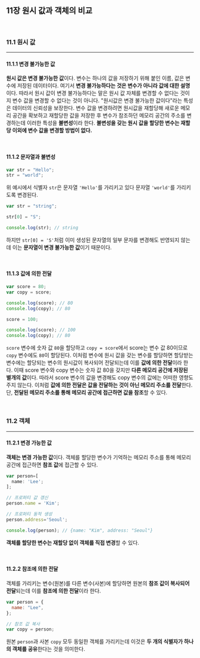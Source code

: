 ## 11장 원시 값과 객체의 비교

<br>

### 11.1 원시 값

---

#### 11.1.1 변경 불가능한 값

**원시 값은 변경 불가능한 값**이다.
변수는 하나의 값을 저장하기 위해 붙인 이름, 값은 변수에 저장된 데이터이다. 여기서 **변경 불가능하다는 것은 변수가 아니라 값에 대한 설명**이다.
따라서 원시 값이 변경 불가능하다는 말은 원시 값 자체를 변경할 수 없다는 것이지 변수 값을 변경할 수 없다는 것이 아니다. "원시값은 변경 불가능한 값이다"라는 특성은 데이터의 신뢰성을 보장한다.
변수 값을 변경하려면 원시값을 재할당해 새로운 메모리 공간을 확보하고 재할당한 값을 저장한 후 변수가 참조하던 메모리 공간의 주소를 변경하는데 이러한 특성을 **불변성**이라 한다.
**불변성을 갖는 원시 값을 할당한 변수는 재할당 이외에 변수 값을 변경할 방법이 없다.**

<br>

#### 11.1.2 문자열과 불변성

```js
var str = "Hello";
str = "world";
```

위 예시에서 식별자 `str`은 문자열 `'Hello'`를 가리키고 있다 문자열 `'world'`를 가리키도록 변경된다.

```js
var str = "string";

str[0] = "S";

console.log(str); // string
```

하지만 `str[0] = 'S'`처럼 이미 생성된 문자열의 일부 문자를 변경해도 반영되지 않는데 이는 **문자열이 변경 불가능한 값**이기 때문이다.

<br>

#### 11.1.3 값에 의한 전달

```js
var score = 80;
var copy = score;

console.log(score); // 80
console.log(copy); // 80

score = 100;

console.log(score); // 100
console.log(copy); // 80
```

`score` 변수에 숫자 값 `80`을 할당하고 `copy = score`에서 score는 변수 값 80이므로 `copy` 변수에도 `80`이 할당된다.
이처럼 변수에 원시 값을 갖는 변수를 할당하면 할당받는 변수에는 할당되는 변수의 원시값이 복사되어 전달되는데 이를 **값에 의한 전달**이라 한다.
이때 score 변수와 copy 변수는 숫자 값 80을 갖지만 **다른 메모리 공간에 저장된 별개의 값**이다. 따라서 score 변수의 값을 변경해도 copy 변수의 값에는 어떠한 영향도 주지 않는다.
이처럼 **값에 의한 전달은 값을 전달하는 것이 아닌 메모리 주소를 전달**한다. 단, **전달된 메모리 주소를 통해 메모리 공간에 접근하면 값을 참조**할 수 있다.

<br>

### 11.2 객체

---

#### 11.2.1 변경 가능한 값

**객체는 변경 가능한 값**이다.
객체를 할당한 변수가 기억하는 메모리 주소를 통해 메모리 공간에 접근하면 **참조 값**에 접근할 수 있다.

```js
var person=[
  name: 'Lee';
];

// 프로퍼티 값 갱신
person.name = 'Kim';

// 프로퍼티 동적 생성
person.address='Seoul';

console.log(person); // {name: "Kim", address: "Seoul"}
```

**객체를 할당한 변수는 재할당 없이 객체를 직접 변경**할 수 있다.

<br>

#### 11.2.2 참조에 의한 전달

객체를 가리키는 변수(원본)를 다른 변수(사본)에 할당하면 원본의 **참조 값이 복사되어 전달**되는데 이를 **참조에 의한 전달**이라 한다.

```js
var person = {
  name: "Lee",
};

// 참조 값 복사
var copy = person;
```

원본 `person`과 사본 `copy` 모두 동일한 객체를 가리키는데 이것은 **두 개의 식별자가 하나의 객체를 공유**한다는 것을 의미한다.
